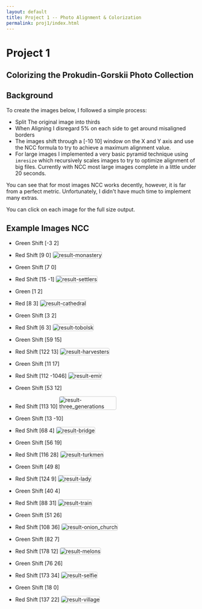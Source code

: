 ```yaml
---
layout: default
title: Project 1 -- Photo Alignment & Colorization
permalink: proj1/index.html
---
```


<style type="text/css">
img {
    max-width: 150px;
    border: 1px solid #CCC;
    border-radius: 4px;
}
</style> 

# Project 1

## Colorizing the Prokudin-Gorskii Photo Collection

## Background
To create the images below, I followed a simple process:

* Split The original image into thirds
* When Aligning I disregard 5% on each side to get around misaligned borders
* The images shift through a [-10 10] window on the X and Y axis and use the NCC formula to try to achieve a maximum alignment value.
* For large images I implemented a very basic pyramid technique using `imresize` which recursively scales images to try to optimize alignment of big files. Currently with NCC most large images complete in a little under 20 seconds. 

You can see that for most images NCC works decently, however, it is far from a perfect metric.  Unfortunately, I didn't have much time to implement many extras.

You can click on each image for the full size output.

## Example Images NCC

* Green Shift [-3 2]
* Red Shift [9 0]
![result-monastery](result-monastery.jpg)


* Green Shift [7 0]
* Red Shift [15 -1]
![result-settlers](result-settlers.jpg)


* Green [1 2] 
* Red [8 3]
![result-cathedral](result-cathedral.jpg)


* Green Shift [3     2]
* Red Shift [6     3]
![result-tobolsk](result-tobolsk.jpg)


* Green Shift [59    15]
* Red Shift  [122    13]
![result-harvesters](result-harvesters.tif)


* Green Shift [11    17]
* Red Shift [112       -1046]
![result-emir](result-emir.tif)


* Green Shift [53    12]
* Red Shift [113    10]
![result-three_generations](result-three_generations.tif)

 
* Green Shift [13   -10]
* Red Shift [68     4]
![result-bridge](result-bridge.tif)

 
* Green Shift [56    19]
* Red Shift [116    28]
![result-turkmen](result-turkmen.tif)


* Green Shift [49     8]
* Red Shift [124     9]
![result-lady](result-lady.tif)


* Green Shift [40     4]
* Red Shift [88    31]
![result-train](result-train.tif)


* Green Shift [51    26]
* Red Shift [108    36]
![result-onion_church](result-onion_church.tif)


* Green Shift [82     7]
* Red Shift [178    12]
![result-melons](result-melons.tif)


* Green Shift [76    26]
* Red Shift [173    34]
![result-selfie](result-selfie.tif)


* Green Shift [18     0]
* Red Shift [137    22]
![result-village](result-village.tif)
